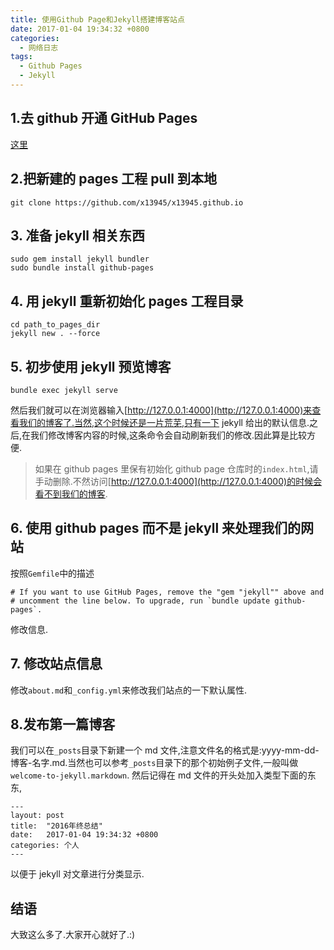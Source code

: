 ```yaml
---
title: 使用Github Page和Jekyll搭建博客站点
date: 2017-01-04 19:34:32 +0800
categories:
  - 网络日志
tags:
  - Github Pages
  - Jekyll
---
```


<!-- toc -->

## 1.去 github 开通 GitHub Pages

[这里](https://pages.github.com/)

<!-- more -->

## 2.把新建的 pages 工程 pull 到本地

```shell
git clone https://github.com/x13945/x13945.github.io
```

## 3. 准备 jekyll 相关东西

```shell
sudo gem install jekyll bundler
sudo bundle install github-pages
```

## 4. 用 jekyll 重新初始化 pages 工程目录

```shell
cd path_to_pages_dir
jekyll new . --force
```

## 5. 初步使用 jekyll 预览博客

```shell
bundle exec jekyll serve
```

然后我们就可以在浏览器输入[http://127.0.0.1:4000](http://127.0.0.1:4000)来查看我们的博客了.当然,这个时候还是一片荒芜,只有一下 jekyll 给出的默认信息.之后,在我们修改博客内容的时候,这条命令会自动刷新我们的修改.因此算是比较方便.

> 如果在 github pages 里保有初始化 github page 仓库时的`index.html`,请手动删除.不然访问[http://127.0.0.1:4000](http://127.0.0.1:4000)的时候会看不到我们的博客.

## 6. 使用 github pages 而不是 jekyll 来处理我们的网站

按照`Gemfile`中的描述

```
# If you want to use GitHub Pages, remove the "gem "jekyll"" above and
# uncomment the line below. To upgrade, run `bundle update github-pages`.
```

修改信息.

## 7. 修改站点信息

修改`about.md`和`_config.yml`来修改我们站点的一下默认属性.

## 8.发布第一篇博客

我们可以在`_posts`目录下新建一个 md 文件,注意文件名的格式是:yyyy-mm-dd-博客-名字.md.当然也可以参考`_posts`目录下的那个初始例子文件,一般叫做`welcome-to-jekyll.markdown`.
然后记得在 md 文件的开头处加入类型下面的东东,

```
---
layout: post
title:  "2016年终总结"
date:   2017-01-04 19:34:32 +0800
categories: 个人
---
```

以便于 jekyll 对文章进行分类显示.

## 结语

大致这么多了.大家开心就好了.:)

